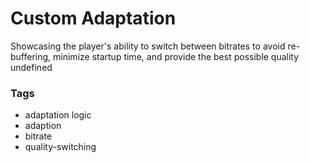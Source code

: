 # Custom Adaptation

Showcasing the player's ability to switch between bitrates to avoid re-buffering, minimize startup time, and provide the best possible quality
undefined

### Tags

  - adaptation logic
  - adaption
  - bitrate
  - quality-switching